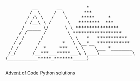 <pre>

          __       __         *
         /  \     /  \       ***
        / /\ \   /    \     *****     *
       / /__\ \ /      \   ********  ***
      / _____ \/      \ \ ****************
     / /      /        \ ******************
    / /      /          \ \   *   ***********
   / /      /        *   \ \__*__ ************ 
  / /      /  *     ***   \ \    \___ *________
 /_/      /__***___*****___\ \____\____________\
(___________*****_*******_____)

</pre>

[Advent of Code](https://adventofcode.com/) Python solutions

